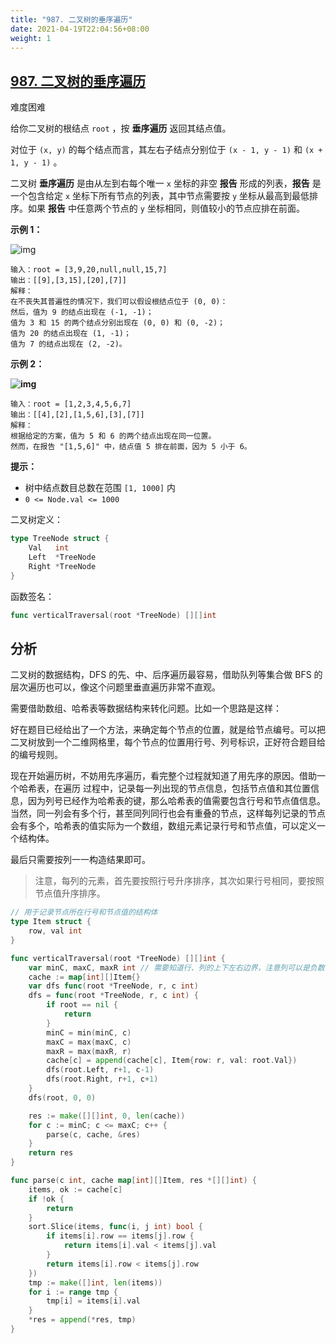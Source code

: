 ```yaml
---
title: "987. 二叉树的垂序遍历"
date: 2021-04-19T22:04:56+08:00
weight: 1
---
```


## [987. 二叉树的垂序遍历](https://leetcode-cn.com/problems/vertical-order-traversal-of-a-binary-tree/)

难度困难

给你二叉树的根结点 `root` ，按 **垂序遍历** 返回其结点值。

对位于 `(x, y)` 的每个结点而言，其左右子结点分别位于 `(x - 1, y - 1)` 和 `(x + 1, y - 1)` 。

二叉树 **垂序遍历** 是由从左到右每个唯一 `x` 坐标的非空 **报告** 形成的列表，**报告** 是一个包含给定 `x` 坐标下所有节点的列表，其中节点需要按 `y` 坐标从最高到最低排序。如果 **报告** 中任意两个节点的 `y` 坐标相同，则值较小的节点应排在前面。

**示例 1：**

![img](https://assets.leetcode-cn.com/aliyun-lc-upload/uploads/2019/02/02/1236_example_1.PNG)

```
输入：root = [3,9,20,null,null,15,7]
输出：[[9],[3,15],[20],[7]]
解释： 
在不丧失其普遍性的情况下，我们可以假设根结点位于 (0, 0)：
然后，值为 9 的结点出现在 (-1, -1)；
值为 3 和 15 的两个结点分别出现在 (0, 0) 和 (0, -2)；
值为 20 的结点出现在 (1, -1)；
值为 7 的结点出现在 (2, -2)。
```

**示例 2：**

**![img](https://assets.leetcode-cn.com/aliyun-lc-upload/uploads/2019/02/23/tree2.png)**

```
输入：root = [1,2,3,4,5,6,7]
输出：[[4],[2],[1,5,6],[3],[7]]
解释：
根据给定的方案，值为 5 和 6 的两个结点出现在同一位置。
然而，在报告 "[1,5,6]" 中，结点值 5 排在前面，因为 5 小于 6。
```

**提示：**

- 树中结点数目总数在范围 `[1, 1000]` 内
- `0 <= Node.val <= 1000`

二叉树定义：

```go
type TreeNode struct {
	Val   int
	Left  *TreeNode
	Right *TreeNode
}
```

函数签名：

```go
func verticalTraversal(root *TreeNode) [][]int
```

## 分析

二叉树的数据结构，DFS 的先、中、后序遍历最容易，借助队列等集合做 BFS 的层次遍历也可以，像这个问题里垂直遍历非常不直观。

需要借助数组、哈希表等数据结构来转化问题。比如一个思路是这样：

好在题目已经给出了一个方法，来确定每个节点的位置，就是给节点编号。可以把二叉树放到一个二维网格里，每个节点的位置用行号、列号标识，正好符合题目给的编号规则。

现在开始遍历树，不妨用先序遍历，看完整个过程就知道了用先序的原因。借助一个哈希表，在遍历 过程中，记录每一列出现的节点信息，包括节点值和其位置信息，因为列号已经作为哈希表的键，那么哈希表的值需要包含行号和节点值信息。当然，同一列会有多个行，甚至同列同行也会有重叠的节点，这样每列记录的节点会有多个，哈希表的值实际为一个数组，数组元素记录行号和节点值，可以定义一个结构体。

最后只需要按列一一构造结果即可。

> 注意，每列的元素，首先要按照行号升序排序，其次如果行号相同，要按照节点值升序排序。

```go
// 用于记录节点所在行号和节点值的结构体
type Item struct {
	row, val int
}

func verticalTraversal(root *TreeNode) [][]int {
	var minC, maxC, maxR int // 需要知道行、列的上下左右边界，注意列可以是负数，行从0开始
	cache := map[int][]Item{}
	var dfs func(root *TreeNode, r, c int)
	dfs = func(root *TreeNode, r, c int) {
		if root == nil {
			return
		}
		minC = min(minC, c)
		maxC = max(maxC, c)
		maxR = max(maxR, r)
		cache[c] = append(cache[c], Item{row: r, val: root.Val})
		dfs(root.Left, r+1, c-1)
		dfs(root.Right, r+1, c+1)
	}
	dfs(root, 0, 0)

	res := make([][]int, 0, len(cache))
	for c := minC; c <= maxC; c++ {
		parse(c, cache, &res)
	}
	return res
}

func parse(c int, cache map[int][]Item, res *[][]int) {
	items, ok := cache[c]
	if !ok {
		return
	}
	sort.Slice(items, func(i, j int) bool {
		if items[i].row == items[j].row {
			return items[i].val < items[j].val
		}
		return items[i].row < items[j].row
	})
	tmp := make([]int, len(items))
	for i := range tmp {
		tmp[i] = items[i].val
	}
	*res = append(*res, tmp)
}
```
